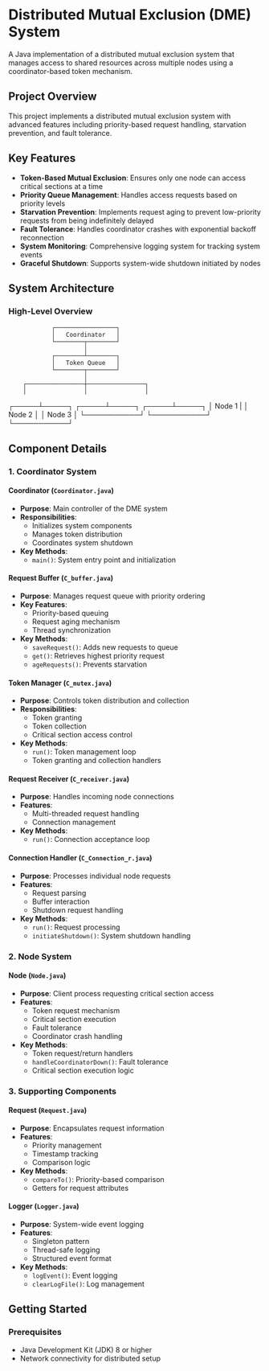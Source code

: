 # Distributed Mutual Exclusion (DME) System

A Java implementation of a distributed mutual exclusion system that manages access to shared resources across multiple nodes using a coordinator-based token mechanism.

## Project Overview

This project implements a distributed mutual exclusion system with advanced features including priority-based request handling, starvation prevention, and fault tolerance. 

## Key Features

- **Token-Based Mutual Exclusion**: Ensures only one node can access critical sections at a time
- **Priority Queue Management**: Handles access requests based on priority levels
- **Starvation Prevention**: Implements request aging to prevent low-priority requests from being indefinitely delayed
- **Fault Tolerance**: Handles coordinator crashes with exponential backoff reconnection
- **System Monitoring**: Comprehensive logging system for tracking system events
- **Graceful Shutdown**: Supports system-wide shutdown initiated by nodes

## System Architecture

### High-Level Overview
                ┌─────────────────┐
                │   Coordinator   │
                └────────┬────────┘
                         │
                ┌────────┴────────┐
                │   Token Queue   │
                └────────┬────────┘
                         │
        ┌────────────────┼────────────────┐
        │                │                │
  ┌─────┴─────┐    ┌─────┴─────┐    ┌─────┴─────┐
  │   Node 1  |    │   Node 2  │    │   Node 3  │
  └───────────┘    └───────────┘    └───────────┘

## Component Details

### 1. Coordinator System
#### Coordinator (`Coordinator.java`)
- **Purpose**: Main controller of the DME system
- **Responsibilities**:
  - Initializes system components
  - Manages token distribution
  - Coordinates system shutdown
- **Key Methods**:
  - `main()`: System entry point and initialization

#### Request Buffer (`C_buffer.java`)
- **Purpose**: Manages request queue with priority ordering
- **Key Features**:
  - Priority-based queuing
  - Request aging mechanism
  - Thread synchronization
- **Key Methods**:
  - `saveRequest()`: Adds new requests to queue
  - `get()`: Retrieves highest priority request
  - `ageRequests()`: Prevents starvation

#### Token Manager (`C_mutex.java`)
- **Purpose**: Controls token distribution and collection
- **Responsibilities**:
  - Token granting
  - Token collection
  - Critical section access control
- **Key Methods**:
  - `run()`: Token management loop
  - Token granting and collection handlers

#### Request Receiver (`C_receiver.java`)
- **Purpose**: Handles incoming node connections
- **Features**:
  - Multi-threaded request handling
  - Connection management
- **Key Methods**:
  - `run()`: Connection acceptance loop

#### Connection Handler (`C_Connection_r.java`)
- **Purpose**: Processes individual node requests
- **Features**:
  - Request parsing
  - Buffer interaction
  - Shutdown request handling
- **Key Methods**:
  - `run()`: Request processing
  - `initiateShutdown()`: System shutdown handling

### 2. Node System
#### Node (`Node.java`)
- **Purpose**: Client process requesting critical section access
- **Features**:
  - Token request mechanism
  - Critical section execution
  - Fault tolerance
  - Coordinator crash handling
- **Key Methods**:
  - Token request/return handlers
  - `handleCoordinatorDown()`: Fault tolerance
  - Critical section execution logic

### 3. Supporting Components
#### Request (`Request.java`)
- **Purpose**: Encapsulates request information
- **Features**:
  - Priority management
  - Timestamp tracking
  - Comparison logic
- **Key Methods**:
  - `compareTo()`: Priority-based comparison
  - Getters for request attributes

#### Logger (`Logger.java`)
- **Purpose**: System-wide event logging
- **Features**:
  - Singleton pattern
  - Thread-safe logging
  - Structured event format
- **Key Methods**:
  - `logEvent()`: Event logging
  - `clearLogFile()`: Log management

## Getting Started

### Prerequisites
- Java Development Kit (JDK) 8 or higher
- Network connectivity for distributed setup
